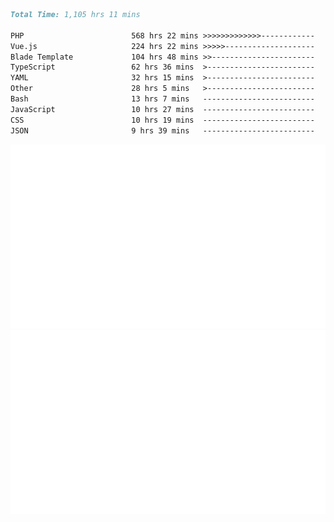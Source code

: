 <!--START_SECTION:waka-->

```markdown
Total Time: 1,105 hrs 11 mins

PHP                        568 hrs 22 mins >>>>>>>>>>>>>------------   50.15 %
Vue.js                     224 hrs 22 mins >>>>>--------------------   19.80 %
Blade Template             104 hrs 48 mins >>-----------------------   09.25 %
TypeScript                 62 hrs 36 mins  >------------------------   05.53 %
YAML                       32 hrs 15 mins  >------------------------   02.85 %
Other                      28 hrs 5 mins   >------------------------   02.48 %
Bash                       13 hrs 7 mins   -------------------------   01.16 %
JavaScript                 10 hrs 27 mins  -------------------------   00.92 %
CSS                        10 hrs 19 mins  -------------------------   00.91 %
JSON                       9 hrs 39 mins   -------------------------   00.85 %
```

<!--END_SECTION:waka-->
<p align="center">
    <img src="https://raw.githubusercontent.com/rjp2525/rjp2525/output/generated/overview.svg">
    <img src="https://raw.githubusercontent.com/rjp2525/rjp2525/output/generated/languages.svg">
</p>
